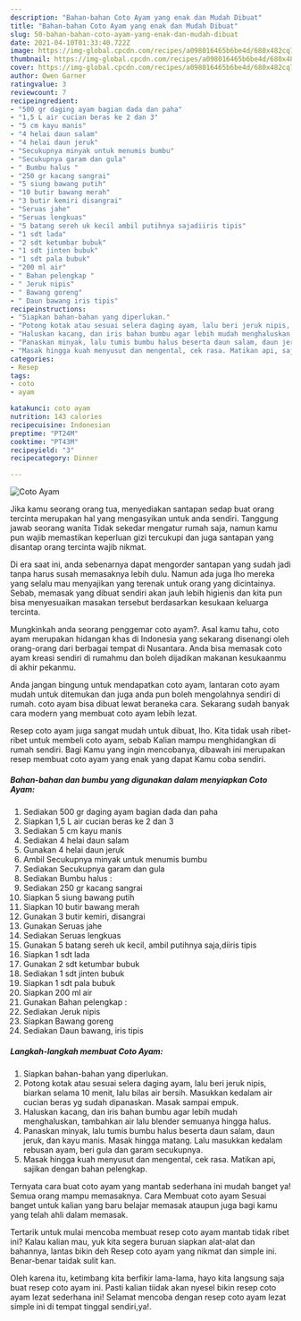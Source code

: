 ```yaml
---
description: "Bahan-bahan Coto Ayam yang enak dan Mudah Dibuat"
title: "Bahan-bahan Coto Ayam yang enak dan Mudah Dibuat"
slug: 50-bahan-bahan-coto-ayam-yang-enak-dan-mudah-dibuat
date: 2021-04-10T01:33:40.722Z
image: https://img-global.cpcdn.com/recipes/a098016465b6be4d/680x482cq70/coto-ayam-foto-resep-utama.jpg
thumbnail: https://img-global.cpcdn.com/recipes/a098016465b6be4d/680x482cq70/coto-ayam-foto-resep-utama.jpg
cover: https://img-global.cpcdn.com/recipes/a098016465b6be4d/680x482cq70/coto-ayam-foto-resep-utama.jpg
author: Owen Garner
ratingvalue: 3
reviewcount: 7
recipeingredient:
- "500 gr daging ayam bagian dada dan paha"
- "1,5 L air cucian beras ke 2 dan 3"
- "5 cm kayu manis"
- "4 helai daun salam"
- "4 helai daun jeruk"
- "Secukupnya minyak untuk menumis bumbu"
- "Secukupnya garam dan gula"
- " Bumbu halus "
- "250 gr kacang sangrai"
- "5 siung bawang putih"
- "10 butir bawang merah"
- "3 butir kemiri disangrai"
- "Seruas jahe"
- "Seruas lengkuas"
- "5 batang sereh uk kecil ambil putihnya sajadiiris tipis"
- "1 sdt lada"
- "2 sdt ketumbar bubuk"
- "1 sdt jinten bubuk"
- "1 sdt pala bubuk"
- "200 ml air"
- " Bahan pelengkap "
- " Jeruk nipis"
- " Bawang goreng"
- " Daun bawang iris tipis"
recipeinstructions:
- "Siapkan bahan-bahan yang diperlukan."
- "Potong kotak atau sesuai selera daging ayam, lalu beri jeruk nipis, biarkan selama 10 menit, lalu bilas air bersih. Masukkan kedalam air cucian beras yg sudah dipanaskan. Masak sampai empuk."
- "Haluskan kacang, dan iris bahan bumbu agar lebih mudah menghaluskan, tambahkan air lalu blender semuanya hingga halus."
- "Panaskan minyak, lalu tumis bumbu halus beserta daun salam, daun jeruk, dan kayu manis. Masak hingga matang. Lalu masukkan kedalam rebusan ayam, beri gula dan garam secukupnya."
- "Masak hingga kuah menyusut dan mengental, cek rasa. Matikan api, sajikan dengan bahan pelengkap."
categories:
- Resep
tags:
- coto
- ayam

katakunci: coto ayam 
nutrition: 143 calories
recipecuisine: Indonesian
preptime: "PT24M"
cooktime: "PT43M"
recipeyield: "3"
recipecategory: Dinner

---
```



![Coto Ayam](https://img-global.cpcdn.com/recipes/a098016465b6be4d/680x482cq70/coto-ayam-foto-resep-utama.jpg)

Jika kamu seorang orang tua, menyediakan santapan sedap buat orang tercinta merupakan hal yang mengasyikan untuk anda sendiri. Tanggung jawab seorang  wanita Tidak sekedar mengatur rumah saja, namun kamu pun wajib memastikan keperluan gizi tercukupi dan juga santapan yang disantap orang tercinta wajib nikmat.

Di era  saat ini, anda sebenarnya dapat mengorder santapan yang sudah jadi tanpa harus susah memasaknya lebih dulu. Namun ada juga lho mereka yang selalu mau menyajikan yang terenak untuk orang yang dicintainya. Sebab, memasak yang dibuat sendiri akan jauh lebih higienis dan kita pun bisa menyesuaikan masakan tersebut berdasarkan kesukaan keluarga tercinta. 



Mungkinkah anda seorang penggemar coto ayam?. Asal kamu tahu, coto ayam merupakan hidangan khas di Indonesia yang sekarang disenangi oleh orang-orang dari berbagai tempat di Nusantara. Anda bisa memasak coto ayam kreasi sendiri di rumahmu dan boleh dijadikan makanan kesukaanmu di akhir pekanmu.

Anda jangan bingung untuk mendapatkan coto ayam, lantaran coto ayam mudah untuk ditemukan dan juga anda pun boleh mengolahnya sendiri di rumah. coto ayam bisa dibuat lewat beraneka cara. Sekarang sudah banyak cara modern yang membuat coto ayam lebih lezat.

Resep coto ayam juga sangat mudah untuk dibuat, lho. Kita tidak usah ribet-ribet untuk membeli coto ayam, sebab Kalian mampu menghidangkan di rumah sendiri. Bagi Kamu yang ingin mencobanya, dibawah ini merupakan resep membuat coto ayam yang enak yang dapat Kamu coba sendiri.

<!--inarticleads1-->

##### Bahan-bahan dan bumbu yang digunakan dalam menyiapkan Coto Ayam:

1. Sediakan 500 gr daging ayam bagian dada dan paha
1. Siapkan 1,5 L air cucian beras ke 2 dan 3
1. Sediakan 5 cm kayu manis
1. Sediakan 4 helai daun salam
1. Gunakan 4 helai daun jeruk
1. Ambil Secukupnya minyak untuk menumis bumbu
1. Sediakan Secukupnya garam dan gula
1. Sediakan  Bumbu halus :
1. Sediakan 250 gr kacang sangrai
1. Siapkan 5 siung bawang putih
1. Siapkan 10 butir bawang merah
1. Gunakan 3 butir kemiri, disangrai
1. Gunakan Seruas jahe
1. Sediakan Seruas lengkuas
1. Gunakan 5 batang sereh uk kecil, ambil putihnya saja,diiris tipis
1. Siapkan 1 sdt lada
1. Gunakan 2 sdt ketumbar bubuk
1. Sediakan 1 sdt jinten bubuk
1. Siapkan 1 sdt pala bubuk
1. Siapkan 200 ml air
1. Gunakan  Bahan pelengkap :
1. Sediakan  Jeruk nipis
1. Siapkan  Bawang goreng
1. Sediakan  Daun bawang, iris tipis




<!--inarticleads2-->

##### Langkah-langkah membuat Coto Ayam:

1. Siapkan bahan-bahan yang diperlukan.
1. Potong kotak atau sesuai selera daging ayam, lalu beri jeruk nipis, biarkan selama 10 menit, lalu bilas air bersih. Masukkan kedalam air cucian beras yg sudah dipanaskan. Masak sampai empuk.
1. Haluskan kacang, dan iris bahan bumbu agar lebih mudah menghaluskan, tambahkan air lalu blender semuanya hingga halus.
1. Panaskan minyak, lalu tumis bumbu halus beserta daun salam, daun jeruk, dan kayu manis. Masak hingga matang. Lalu masukkan kedalam rebusan ayam, beri gula dan garam secukupnya.
1. Masak hingga kuah menyusut dan mengental, cek rasa. Matikan api, sajikan dengan bahan pelengkap.




Ternyata cara buat coto ayam yang mantab sederhana ini mudah banget ya! Semua orang mampu memasaknya. Cara Membuat coto ayam Sesuai banget untuk kalian yang baru belajar memasak ataupun juga bagi kamu yang telah ahli dalam memasak.

Tertarik untuk mulai mencoba membuat resep coto ayam mantab tidak ribet ini? Kalau kalian mau, yuk kita segera buruan siapkan alat-alat dan bahannya, lantas bikin deh Resep coto ayam yang nikmat dan simple ini. Benar-benar taidak sulit kan. 

Oleh karena itu, ketimbang kita berfikir lama-lama, hayo kita langsung saja buat resep coto ayam ini. Pasti kalian tiidak akan nyesel bikin resep coto ayam lezat sederhana ini! Selamat mencoba dengan resep coto ayam lezat simple ini di tempat tinggal sendiri,ya!.

